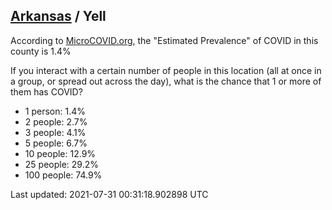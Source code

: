 
## [Arkansas](/united-states/arkansas) / Yell

According to [MicroCOVID.org](http://microcovid.org),
the "Estimated Prevalence" of COVID in this county is 1.4%

If you interact with a certain number of people in this location
(all at once in a group, or spread out across the day), what is the chance that
1 or more of them has COVID?

- 1 person: 1.4%
- 2 people: 2.7%
- 3 people: 4.1%
- 5 people: 6.7%
- 10 people: 12.9%
- 25 people: 29.2%
- 100 people: 74.9%

Last updated: 2021-07-31 00:31:18.902898 UTC
